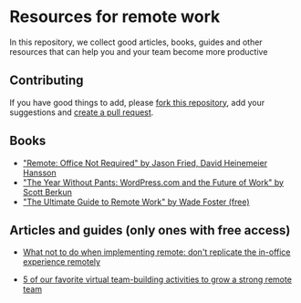 # Resources for remote work

In this repository, we collect good articles, books, guides and other resources that can help you and your team become more productive

## Contributing

If you have good things to add, please [fork this repository](https://help.github.com/en/github/getting-started-with-github/fork-a-repo), add your suggestions and [create a pull request](https://help.github.com/en/desktop/contributing-to-projects/creating-a-pull-request).

## Books

- ["Remote: Office Not Required" by Jason Fried, David Heinemeier Hansson](https://www.amazon.com/Remote-Office-Required-Jason-Fried/dp/0804137501/)
- ["The Year Without Pants: WordPress.com and the Future of Work" by Scott Berkun](https://www.amazon.com/Year-Without-Pants-WordPress-com-Future-ebook/dp/B00DVJXI4M/)
- ["The Ultimate Guide to Remote Work" by Wade Foster (free)](https://zapier.com/learn/remote-work/)

## Articles and guides (only ones with free access)

- [What not to do when implementing remote: don't replicate the in-office experience remotely](https://about.gitlab.com/company/culture/all-remote/what-not-to-do/)

- [5 of our favorite virtual team-building activities to grow a strong remote team](https://www.hotjar.com/blog/virtual-team-building-activities/)
